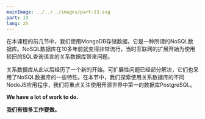 ```yaml
---
mainImage: ../../../images/part-13.svg
part: 13
lang: zh
---
```


<div class="intro">

<!-- In the previous sections of the course we used MongoDB for storing data, which is a so called NoSQL database. NoSQL databases became very common just over 10 years ago, when the scaling of the internet started to produce problems for relational databases that utilized the older generation SQL query language.-->
在本课程的前几节中，我们使用MongoDB存储数据，它是一种所谓的NoSQL数据库。NoSQL数据库在10多年前就变得非常流行，当时互联网的扩展开始为使用较旧的SQL查询语言的关系数据库带来问题。

<!-- Relational databases have since then experienced a new beginning. Problems with scalability have been partially resolved and they have also adopted some of the features of NoSQL databases. In this section we explore different NodeJS applications that use relational databases, we will focus on using the database PostgreSQL which is the number one in the open source world.-->
关系数据库从此以后经历了一个新的开始。可扩展性问题已经部分解决，它们也采用了NoSQL数据库的一些特性。在本节中，我们探索使用关系数据库的不同NodeJS应用程序，我们将重点关注使用开源世界中第一的数据库PostgreSQL。

<!-- English translation of this part is by [Aarni Pavlidi](https://github.com/aarnipavlidi).-->
**We have a lot of work to do.**

**我们有很多工作要做。**

</div>
